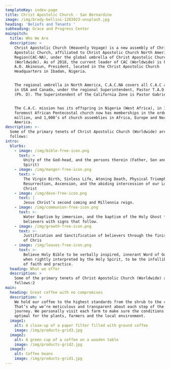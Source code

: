 ```yaml
---
templateKey: index-page
title: Christ Apostolic Church - San Bernardino
image: /img/brady-bellini-1283923-unsplash.jpg
heading: 'Beliefs and Tenants '
subheading: Grace and Progress Center
mainpitch:
  title: Who We Are
  description: >
    Christ Apostolic Church (Heavenly Voyage) is a new assembly of Christ
    Apostolic Church, affiliated to Christ Apostolic Church North America
    Region(CAC-NA), under the global umbrella of Christ Apostolic Church
    (Worldwide). As of 2018, the current leader of CAC (Worldwide) is Pastor
    A.O. Akinosun, President, located in the Christ Apostolic Church
    Headquarters in Ibadan, Nigeria.


    The regional umbrella in North America, C.A.C.NA covers all C.A.C assemblies
    in USA and Canada, under the regional Superintendent, Pastor T.A.O. Agbeja,
    (Ph. D). The Superintendent of the California Zone is Pastor Gabriel Idowu. 


    The C.A.C. mission has its offspring in Nigeria (West Africa), in 1918. This
    foremost African Pentecostal church now has memberships in the order of 7
    million, and 1,000’s of church assemblies in Africa, Europe and North
    America. 
description: >-
  Some of the primary tenets of Christ Apostolic Church (Worldwide) are as
  follows:
intro:
  blurbs:
    - image: /img/bible-free-icon.png
      text: >
        Unity of the God-head, and the persons therein (Father, Son and Holy
        Spirit)
    - image: /img/manger-free-icon.png
      text: >
        The Virgin Birth, Sinless Life, Atoning Death, Physical Triumphant
        Resurrection, Ascension, and the abiding intercession of our Lord Jesus
        Christ
    - image: /img/dove-free-icon.png
      text: |
        Jesus Christ’s second coming and Millennia reign.
    - image: /img/communion-free-icon.png
      text: >-
        Water Baptism by immersion, and the baptism of the Holy Ghost for
        believers with signs that follow.
    - image: /img/growth-free-icon.png
      text: >-
        Justification and Sanctification of believers through the finished work
        of Chris
    - image: /img/loaves-free-icon.png
      text: >-
        Believe Holy Bible to be verbally inspired, innerant Word of God, and,
        when rightly interpreted by the Holy Spirit, to be the infallible rule
        of faith and practice.
  heading: What we offer
  description: >
    Some of the primary tenets of Christ Apostolic Church (Worldwide) are as
    follows:2
main:
  heading: Great coffee with no compromises
  description: >
    We hold our coffee to the highest standards from the shrub to the cup.
    That’s why we’re meticulous and transparent about each step of the coffee’s
    journey. We personally visit each farm to make sure the conditions are
    optimal for the plants, farmers and the local environment.
  image1:
    alt: A close-up of a paper filter filled with ground coffee
    image: /img/products-grid3.jpg
  image2:
    alt: A green cup of a coffee on a wooden table
    image: /img/products-grid2.jpg
  image3:
    alt: Coffee beans
    image: /img/products-grid1.jpg
---
```


